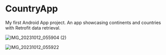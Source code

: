 # CountryApp

My first Android App project.
An app showcasing continents and countries with Retrofit data retrieval.


![IMG_20231012_055904 (2)](https://github.com/giorgishubitidze3/CountryApp/assets/129633670/ab1966ef-bd77-4a8d-a2aa-d1d45458d390)

![IMG_20231012_055922](https://github.com/giorgishubitidze3/CountryApp/assets/129633670/acc6591e-260b-4c52-8703-e278d2429148)
